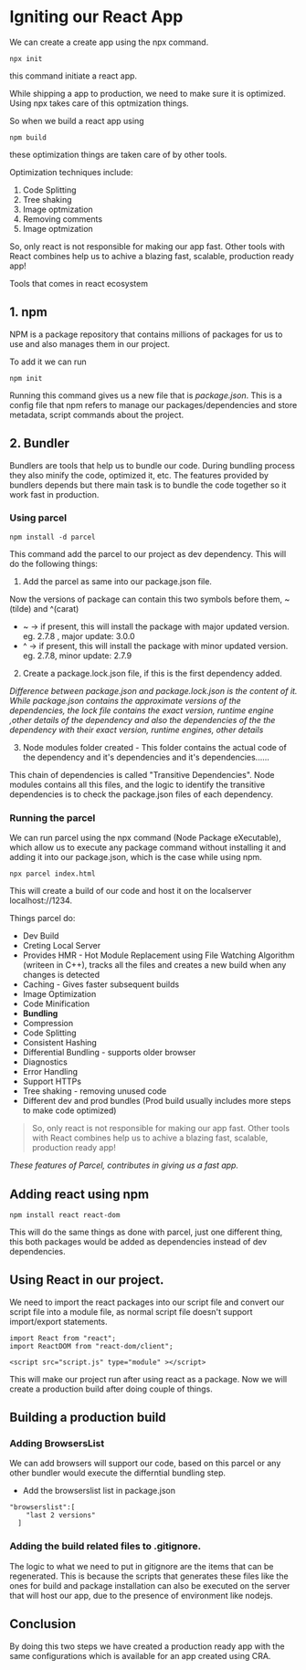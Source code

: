 # Igniting our React App

We can create a create app using the npx command. 

```
npx init
```

this command initiate a react app.

While shipping a app to production, we need to make sure it is optimized. Using npx takes care of this optmization things. 

So when we build a react app using
```
npm build
```

these optimization things are taken care of by other tools. 

Optimization techniques include:

1. Code Splitting
2. Tree shaking
3. Image optmization
4. Removing comments
5. Image optmization

So, only react is not responsible for making our app fast. Other tools with React combines help us to achive a blazing fast, scalable, production ready app!

Tools that comes in react ecosystem

## 1. npm

NPM is a package repository that contains millions of packages for us to use and also manages them in our project.

To add it we can run

```
npm init
```

Running this command gives us a new file that is *package.json*. This is a config file that npm refers to manage our packages/dependencies and store metadata, script commands about the project.

## 2. Bundler

Bundlers are tools that help us to bundle our code. During bundling process they also minify the code, optimized it, etc. The features provided by bundlers depends but there main task is to bundle the code together so it work fast in production.

### Using parcel

```
npm install -d parcel
```

This command add the parcel to our project as dev dependency. This will do the following things:

1. Add the parcel as same into our package.json file.

Now the versions of package can contain this two symbols before them, ~ (tilde) and ^(carat)

- ~ -> if present, this will install the package with major updated version. eg. 2.7.8 , major update: 3.0.0
- ^ -> if present, this will install the package with minor updated version. eg. 2.7.8, minor update: 2.7.9

2. Create a package.lock.json file, if this is the first dependency added.

*Difference between package.json and package.lock.json is the content of it. While package.json contains the approximate versions of the dependencies, the lock file contains the exact version, runtime engine ,other details of the dependency and also the dependencies of the the dependency with their exact version, runtime engines, other details*

3. Node modules folder created - This folder contains the actual code of the dependency and it's dependencies and it's dependencies......

This chain of dependencies is called "Transitive Dependencies". Node modules contains all this files, and the logic to identify the transitive dependencies is to check the package.json files of each dependency.


### Running the parcel

We can run parcel using the npx command (Node Package eXecutable), which allow us to execute any package command without installing it and adding it into our package.json, which is the case while using npm.

```
npx parcel index.html
```

This will create a build of our code and host it on the localserver localhost://1234.

Things parcel do:
- Dev Build
- Creting Local Server
- Provides HMR - Hot Module Replacement using File Watching Algorithm (writeen in C++), tracks all the files and creates a new build when any changes is detected
- Caching - Gives faster subsequent builds
- Image Optimization
- Code Minification
- **Bundling**
- Compression
- Code Splitting
- Consistent Hashing
- Differential Bundling - supports older browser
- Diagnostics 
- Error Handling 
- Support HTTPs 
- Tree shaking - removing unused code
- Different dev and prod bundles (Prod build usually includes more steps to make code optimized)

> So, only react is not responsible for making our app fast. Other tools with React combines help us to achive a blazing fast, scalable, production ready app!

*These features of Parcel, contributes in giving us a fast app.*

## Adding react using npm

```
npm install react react-dom
```

This will do the same things as done with parcel, just one different thing, this both packages would be added as dependencies instead of dev dependencies. 

## Using React in our project. 

We need to import the react packages into our script file and convert our script file into a module file, as normal script file doesn't support import/export statements.

```
import React from "react";
import ReactDOM from "react-dom/client";

<script src="script.js" type="module" ></script>
```

This will make our project run after using react as a package. Now we will create a production build after doing couple of things.

## Building a production build

### Adding BrowsersList

We can add browsers will support our code, based on this parcel or any other bundler would execute the differntial bundling step.

- Add the browserslist list in package.json

```
"browserslist":[
    "last 2 versions"
  ]
```
### Adding the build related files to .gitignore.

 The logic to what we need to put in gitignore are the items that can be regenerated. This is because the scripts that generates these files like the ones for build and package installation can also be executed on the server that will host our app, due to the presence of environment like nodejs. 

## Conclusion

By doing this two steps we have created a production ready app with the same configurations which is available for an app created using CRA.















